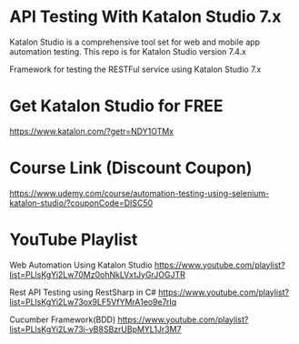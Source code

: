 # API Testing With Katalon Studio 7.x

Katalon Studio is a comprehensive tool set for web and mobile app automation testing. This repo is for Katalon Studio version 7.4.x

Framework for testing the RESTFul service using Katalon Studio 7.x

# Get Katalon Studio for FREE

https://www.katalon.com/?getr=NDY1OTMx 

# Course Link (Discount Coupon)

https://www.udemy.com/course/automation-testing-using-selenium-katalon-studio/?couponCode=DISC50

# YouTube Playlist

Web Automation Using Katalon Studio https://www.youtube.com/playlist?list=PLlsKgYi2Lw70Mz0ohNkLVxtJyGrJOGJTR

Rest API Testing using RestSharp in C# https://www.youtube.com/playlist?list=PLlsKgYi2Lw73ox9LF5VfYMrA1eo9e7rIq

Cucumber Framework(BDD) https://www.youtube.com/playlist?list=PLlsKgYi2Lw73j-yB8SBzrUBpMYL1Jr3M7
